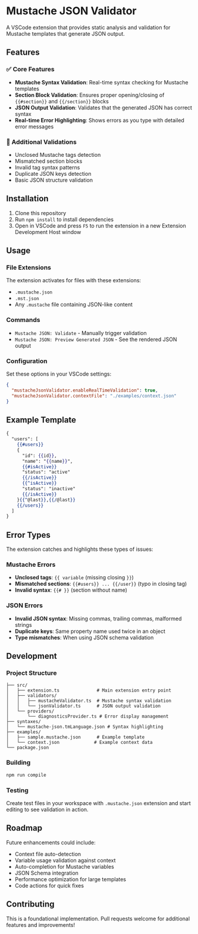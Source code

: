 # Mustache JSON Validator

A VSCode extension that provides static analysis and validation for Mustache templates that generate JSON output.

## Features

### ✅ Core Features

- **Mustache Syntax Validation**: Real-time syntax checking for Mustache templates
- **Section Block Validation**: Ensures proper opening/closing of `{{#section}}` and `{{/section}}` blocks
- **JSON Output Validation**: Validates that the generated JSON has correct syntax
- **Real-time Error Highlighting**: Shows errors as you type with detailed error messages

### 🔧 Additional Validations

- Unclosed Mustache tags detection
- Mismatched section blocks
- Invalid tag syntax patterns
- Duplicate JSON keys detection
- Basic JSON structure validation

## Installation

1. Clone this repository
2. Run `npm install` to install dependencies
3. Open in VSCode and press `F5` to run the extension in a new Extension Development Host window

## Usage

### File Extensions

The extension activates for files with these extensions:

- `.mustache.json`
- `.mst.json`
- Any `.mustache` file containing JSON-like content

### Commands

- `Mustache JSON: Validate` - Manually trigger validation
- `Mustache JSON: Preview Generated JSON` - See the rendered JSON output

### Configuration

Set these options in your VSCode settings:

```json
{
  "mustacheJsonValidator.enableRealTimeValidation": true,
  "mustacheJsonValidator.contextFile": "./examples/context.json"
}
```

## Example Template

```mustache
{
  "users": [
    {{#users}}
    {
      "id": {{id}},
      "name": "{{name}}",
      {{#isActive}}
      "status": "active"
      {{/isActive}}
      {{^isActive}}
      "status": "inactive"
      {{/isActive}}
    }{{^@last}},{{/@last}}
    {{/users}}
  ]
}
```

## Error Types

The extension catches and highlights these types of issues:

### Mustache Errors

- **Unclosed tags**: `{{ variable` (missing closing `}}`)
- **Mismatched sections**: `{{#users}} ... {{/user}}` (typo in closing tag)
- **Invalid syntax**: `{{# }}` (section without name)

### JSON Errors

- **Invalid JSON syntax**: Missing commas, trailing commas, malformed strings
- **Duplicate keys**: Same property name used twice in an object
- **Type mismatches**: When using JSON schema validation

## Development

### Project Structure

```
├── src/
│   ├── extension.ts              # Main extension entry point
│   ├── validators/
│   │   ├── mustacheValidator.ts  # Mustache syntax validation
│   │   └── jsonValidator.ts      # JSON output validation
│   └── providers/
│       └── diagnosticsProvider.ts # Error display management
├── syntaxes/
│   └── mustache-json.tmLanguage.json # Syntax highlighting
├── examples/
│   ├── sample.mustache.json      # Example template
│   └── context.json             # Example context data
└── package.json
```

### Building

```bash
npm run compile
```

### Testing

Create test files in your workspace with `.mustache.json` extension and start editing to see validation in action.

## Roadmap

Future enhancements could include:

- Context file auto-detection
- Variable usage validation against context
- Auto-completion for Mustache variables
- JSON Schema integration
- Performance optimization for large templates
- Code actions for quick fixes

## Contributing

This is a foundational implementation. Pull requests welcome for additional features and improvements!

